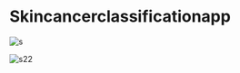 ﻿# Skincancerclassificationapp
![s](https://user-images.githubusercontent.com/68555108/172026798-25893607-4d5b-4cf7-919f-29aeaa92f05e.JPG)

![s22](https://user-images.githubusercontent.com/68555108/172026882-0fe43449-6b79-40a2-9a5d-3ce76d59a315.JPG)
